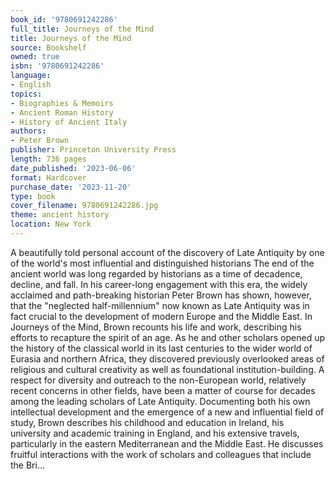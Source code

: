 ```yaml
---
book_id: '9780691242286'
full_title: Journeys of the Mind
title: Journeys of the Mind
source: Bookshelf
owned: true
isbn: '9780691242286'
language:
- English
topics:
- Biographies & Memoirs
- Ancient Roman History
- History of Ancient Italy
authors:
- Peter Brown
publisher: Princeton University Press
length: 736 pages
date_published: '2023-06-06'
format: Hardcover
purchase_date: '2023-11-20'
type: book
cover_filename: 9780691242286.jpg
theme: ancient history
location: New York
---
```

A beautifully told personal account of the discovery of Late Antiquity by one of the world's most influential and distinguished historians
The end of the ancient world was long regarded by historians as a time of decadence, decline, and fall. In his career-long engagement with this era, the widely acclaimed and path-breaking historian Peter Brown has shown, however, that the "neglected half-millennium" now known as Late Antiquity was in fact crucial to the development of modern Europe and the Middle East. In Journeys of the Mind, Brown recounts his life and work, describing his efforts to recapture the spirit of an age. As he and other scholars opened up the history of the classical world in its last centuries to the wider world of Eurasia and northern Africa, they discovered previously overlooked areas of religious and cultural creativity as well as foundational institution-building. A respect for diversity and outreach to the non-European world, relatively recent concerns in other fields, have been a matter of course for decades among the leading scholars of Late Antiquity.
Documenting both his own intellectual development and the emergence of a new and influential field of study, Brown describes his childhood and education in Ireland, his university and academic training in England, and his extensive travels, particularly in the eastern Mediterranean and the Middle East. He discusses fruitful interactions with the work of scholars and colleagues that include the Bri...

